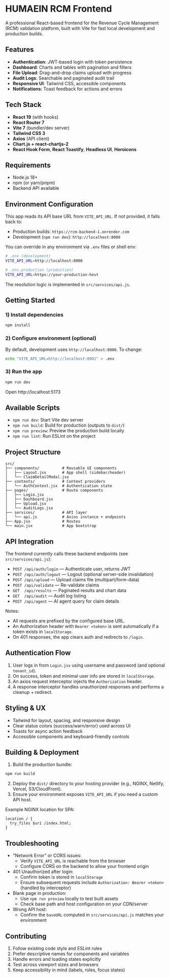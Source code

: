 # HUMAEIN RCM Frontend

A professional React-based frontend for the Revenue Cycle Management (RCM) validation platform, built with Vite for fast local development and production builds.

## Features

- **Authentication**: JWT-based login with token persistence
- **Dashboard**: Charts and tables with pagination and filters
- **File Upload**: Drag-and-drop claims upload with progress
- **Audit Logs**: Searchable and paginated audit trail
- **Responsive UI**: Tailwind CSS, accessible components
- **Notifications**: Toast feedback for actions and errors

## Tech Stack

- **React 19** (with hooks)
- **React Router 7**
- **Vite 7** (bundler/dev server)
- **Tailwind CSS 3**
- **Axios** (API client)
- **Chart.js + react-chartjs-2**
- **React Hook Form**, **React Toastify**, **Headless UI**, **Heroicons**

## Requirements

- Node.js 18+
- npm (or yarn/pnpm)
- Backend API available

## Environment Configuration

This app reads its API base URL from `VITE_API_URL`. If not provided, it falls back to:

- Production builds: `https://rcm-backend-1.onrender.com`
- Development (`npm run dev`): `http://localhost:8000`

You can override in any environment via `.env` files or shell env:

```bash
# .env (development)
VITE_API_URL=http://localhost:8000

# .env.production (production)
VITE_API_URL=https://your-production-host
```

The resolution logic is implemented in `src/services/api.js`.

## Getting Started

### 1) Install dependencies

```bash
npm install
```

### 2) Configure environment (optional)

By default, development uses `http://localhost:8000`. To change:

```bash
echo "VITE_API_URL=http://localhost:8001" > .env
```

### 3) Run the app

```bash
npm run dev
```

Open http://localhost:5173

## Available Scripts

- `npm run dev`: Start Vite dev server
- `npm run build`: Build for production (outputs to `dist/`)
- `npm run preview`: Preview the production build locally
- `npm run lint`: Run ESLint on the project

## Project Structure

```
src/
├── components/          # Reusable UI components
│   ├── Layout.jsx       # App shell (sidebar/header)
│   └── ClaimDetailModal.jsx
├── contexts/            # Context providers
│   └── AuthContext.jsx  # Authentication state
├── pages/               # Route components
│   ├── Login.jsx
│   ├── Dashboard.jsx
│   ├── Upload.jsx
│   └── AuditLogs.jsx
├── services/            # API layer
│   └── api.js           # Axios instance + endpoints
├── App.jsx              # Routes
└── main.jsx             # App bootstrap
```

## API Integration

The frontend currently calls these backend endpoints (see `src/services/api.js`):

- `POST /api/auth/login` — Authenticate user, returns JWT
- `POST /api/auth/logout` — Logout (optional server-side invalidation)
- `POST /api/upload` — Upload claims file (multipart/form-data)
- `POST /api/validate` — Re-validate claims
- `GET  /api/results` — Paginated results and chart data
- `GET  /api/audit` — Audit log listing
- `POST /api/agent` — AI agent query for claim details

Notes:
- All requests are prefixed by the configured base URL.
- An Authorization header with `Bearer <token>` is sent automatically if a token exists in `localStorage`.
- On 401 responses, the app clears auth and redirects to `/login`.

## Authentication Flow

1. User logs in from `Login.jsx` using username and password (and optional `tenant_id`).
2. On success, token and minimal user info are stored in `localStorage`.
3. An axios request interceptor injects the `Authorization` header.
4. A response interceptor handles unauthorized responses and performs a cleanup + redirect.

## Styling & UX

- Tailwind for layout, spacing, and responsive design
- Clear status colors (success/warn/error) used across UI
- Toasts for async action feedback
- Accessible components and keyboard-friendly controls

## Building & Deployment

1. Build the production bundle:
```bash
npm run build
```
2. Deploy the `dist/` directory to your hosting provider (e.g., NGINX, Netlify, Vercel, S3/CloudFront).
3. Ensure your environment exposes `VITE_API_URL` if you need a custom API host.

Example NGINX location for SPA:
```nginx
location / {
  try_files $uri /index.html;
}
```

## Troubleshooting

- "Network Error" or CORS issues:
  - Verify `VITE_API_URL` is reachable from the browser
  - Configure CORS on the backend to allow your frontend origin
- 401 Unauthorized after login:
  - Confirm token is stored in `localStorage`
  - Ensure subsequent requests include `Authorization: Bearer <token>` (handled by interceptor)
- Blank page in production:
  - Use `npm run preview` locally to test built assets
  - Check base path and host configuration on your CDN/server
- Wrong API host:
  - Confirm the `baseURL` computed in `src/services/api.js` matches your environment

## Contributing

1. Follow existing code style and ESLint rules
2. Prefer descriptive names for components and variables
3. Handle errors and loading states explicitly
4. Test across viewport sizes and browsers
5. Keep accessibility in mind (labels, roles, focus states)